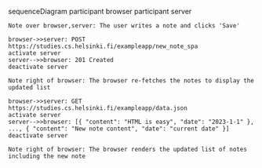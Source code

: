 sequenceDiagram
participant browser
participant server

    Note over browser,server: The user writes a note and clicks 'Save'

    browser->>server: POST https://studies.cs.helsinki.fi/exampleapp/new_note_spa
    activate server
    server-->>browser: 201 Created
    deactivate server

    Note right of browser: The browser re-fetches the notes to display the updated list

    browser->>server: GET https://studies.cs.helsinki.fi/exampleapp/data.json
    activate server
    server-->>browser: [{ "content": "HTML is easy", "date": "2023-1-1" }, ..., { "content": "New note content", "date": "current date" }]
    deactivate server

    Note right of browser: The browser renders the updated list of notes including the new note